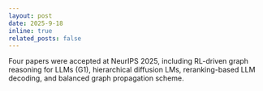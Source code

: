 ```yaml
---
layout: post
date: 2025-9-18
inline: true
related_posts: false
---
```


Four papers were accepted at NeurIPS 2025, including RL-driven graph reasoning for LLMs (G1), hierarchical diffusion LMs, reranking-based LLM decoding, and balanced graph propagation scheme.